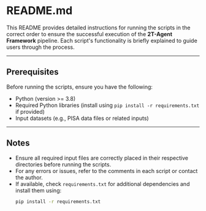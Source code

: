 # README.md

This README provides detailed instructions for running the scripts in the correct order to ensure the successful execution of the **2T-Agent Framework** pipeline. Each script's functionality is briefly explained to guide users through the process.

---

## Prerequisites

Before running the scripts, ensure you have the following:
- Python (version >= 3.8)
- Required Python libraries (install using `pip install -r requirements.txt` if provided)
- Input datasets (e.g., PISA data files or related inputs)



---

## Notes
- Ensure all required input files are correctly placed in their respective directories before running the scripts.
- For any errors or issues, refer to the comments in each script or contact the author.
- If available, check `requirements.txt` for additional dependencies and install them using:
  ```bash
  pip install -r requirements.txt
  ```




